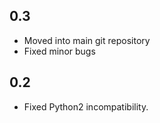 0.3
---
- Moved into main git repository
- Fixed minor bugs

0.2
---
- Fixed Python2 incompatibility.
